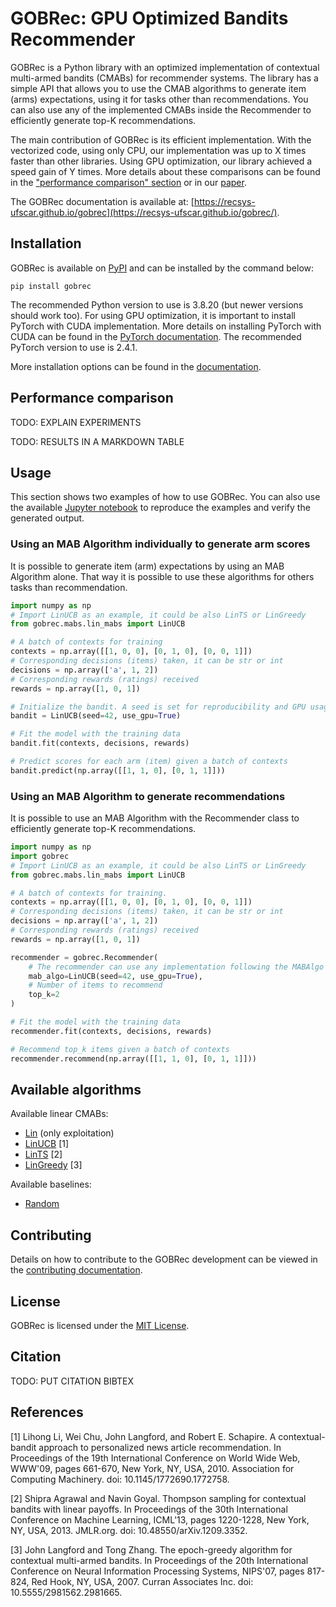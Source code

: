 # GOBRec: GPU Optimized Bandits Recommender

GOBRec is a Python library with an optimized implementation of contextual multi-armed bandits (CMABs) for recommender systems. The library has a simple API that allows you to use the CMAB algorithms to generate item (arms) expectations, using it for tasks other than recommendations. You can also use any of the implemented CMABs inside the Recommender to efficiently generate top-K recommendations.

The main contribution of GOBRec is its efficient implementation. With the vectorized code, using only CPU, our implementation was up to X times faster than other libraries. Using GPU optimization, our library achieved a speed gain of Y times. More details about these comparisons can be found in the ["performance comparison" section](#performance-comparison) or in our [paper]().

The GOBRec documentation is available at: [https://recsys-ufscar.github.io/gobrec](https://recsys-ufscar.github.io/gobrec/).

## Installation

GOBRec is available on [PyPI](https://pypi.org/project/gobrec/) and can be installed by the command below:

```
pip install gobrec
```

The recommended Python version to use is 3.8.20 (but newer versions should work too). For using GPU optimization, it is important to install PyTorch with CUDA implementation. More details on installing PyTorch with CUDA can be found in the [PyTorch documentation](https://pytorch.org/get-started/locally/). The recommended PyTorch version to use is 2.4.1.

More installation options can be found in the [documentation]().

## Performance comparison

TODO: EXPLAIN EXPERIMENTS

TODO: RESULTS IN A MARKDOWN TABLE

## Usage

This section shows two examples of how to use GOBRec. You can also use the available [Jupyter notebook](notebooks/usage_tutorial.ipynb) to reproduce the examples and verify the generated output.

### Using an MAB Algorithm individually to generate arm scores

It is possible to generate item (arm) expectations by using an MAB Algorithm alone. That way it is possible to use these algorithms for others tasks than recommendation.

```python
import numpy as np
# Import LinUCB as an example, it could be also LinTS or LinGreedy
from gobrec.mabs.lin_mabs import LinUCB

# A batch of contexts for training
contexts = np.array([[1, 0, 0], [0, 1, 0], [0, 0, 1]])
# Corresponding decisions (items) taken, it can be str or int
decisions = np.array(['a', 1, 2])
# Corresponding rewards (ratings) received                     
rewards = np.array([1, 0, 1])

# Initialize the bandit. A seed is set for reproducibility and GPU usage can be switched
bandit = LinUCB(seed=42, use_gpu=True)

# Fit the model with the training data
bandit.fit(contexts, decisions, rewards)

# Predict scores for each arm (item) given a batch of contexts
bandit.predict(np.array([[1, 1, 0], [0, 1, 1]]))
```

### Using an MAB Algorithm to generate recommendations

It is possible to use an MAB Algorithm with the Recommender class to efficiently generate top-K recommendations.

```python
import numpy as np
import gobrec
# Import LinUCB as an example, it could be also LinTS or LinGreedy
from gobrec.mabs.lin_mabs import LinUCB

# A batch of contexts for training.
contexts = np.array([[1, 0, 0], [0, 1, 0], [0, 0, 1]])
# Corresponding decisions (items) taken, it can be str or int
decisions = np.array(['a', 1, 2])
# Corresponding rewards (ratings) received
rewards = np.array([1, 0, 1])

recommender = gobrec.Recommender(
    # The recommender can use any implementation following the MABAlgo interface
    mab_algo=LinUCB(seed=42, use_gpu=True),
    # Number of items to recommend
    top_k=2
)

# Fit the model with the training data
recommender.fit(contexts, decisions, rewards)

# Recommend top_k items given a batch of contexts
recommender.recommend(np.array([[1, 1, 0], [0, 1, 1]]))
```

## Available algorithms

Available linear CMABs:

* [Lin](/gobrec/mabs/lin_mabs/lin.py) (only exploitation)
* [LinUCB](/gobrec/mabs/lin_mabs/lin_ucb.py) [1]
* [LinTS](/gobrec/mabs/lin_mabs/lin_ts.py) [2]
* [LinGreedy](/gobrec/mabs/lin_mabs/lin_greedy.py) [3]

Available baselines:

* [Random](/gobrec/mabs/random_mab.py)

## Contributing

Details on how to contribute to the GOBRec development can be viewed in the [contributing documentation](/CONTRIBUTING.md).

## License

GOBRec is licensed under the [MIT License](/LICENSE).

## Citation

TODO: PUT CITATION BIBTEX

## References

[1] Lihong Li, Wei Chu, John Langford, and Robert E. Schapire. A contextual-bandit 
    approach to personalized news article recommendation. In Proceedings of the 19th 
    International Conference on World Wide Web, WWW'09, pages 661-670, New York, NY, 
    USA, 2010. Association for Computing Machinery. doi: 10.1145/1772690.1772758.

[2] Shipra Agrawal and Navin Goyal. Thompson sampling for contextual bandits with 
    linear payoffs. In Proceedings of the 30th International Conference on Machine 
    Learning, ICML'13, pages 1220-1228, New York, NY, USA, 2013. JMLR.org. doi: 
    10.48550/arXiv.1209.3352.

[3] John Langford and Tong Zhang. The epoch-greedy algorithm for contextual multi-armed
     bandits. In Proceedings of the 20th International Conference on Neural Information 
     Processing Systems, NIPS'07, pages 817-824, Red Hook, NY, USA, 2007. Curran 
     Associates Inc. doi: 10.5555/2981562.2981665.
